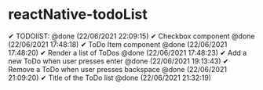 # reactNative-todoList

  ✔ TODOlIST: @done (22/06/2021 22:09:15)
    ✔ Checkbox component @done (22/06/2021 17:48:18)
    ✔ ToDo Item component @done (22/06/2021 17:48:20)
    ✔ Render a list of ToDos @done (22/06/2021 17:48:23)
    ✔ Add a new ToDo when user presses enter @done (22/06/2021 19:13:43)
    ✔ Remove a ToDo when user presses backspace @done (22/06/2021 21:09:20)
    ✔ Title of the ToDo list @done (22/06/2021 21:32:19)
